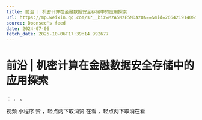 ```yaml
---
title: 前沿 | 机密计算在金融数据安全存储中的应用探索
url: https://mp.weixin.qq.com/s?__biz=MzA5MzE5MDAzOA==&mid=2664219140&idx=6&sn=50f784cc524bcfd659ed174889dcb531
source: Doonsec's feed
date: 2024-07-06
fetch_date: 2025-10-06T17:39:14.992677
---
```


# 前沿 | 机密计算在金融数据安全存储中的应用探索

：
，
。

视频
小程序
赞
，轻点两下取消赞
在看
，轻点两下取消在看